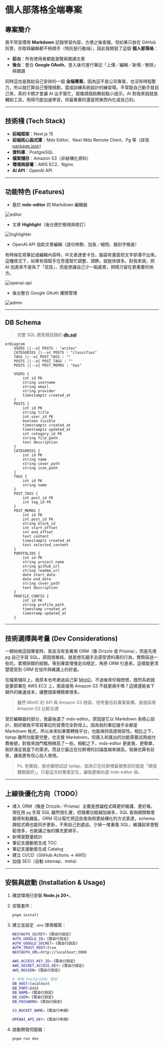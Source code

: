 # 個人部落格全端專案

## 專案簡介

我平常習慣用 **Markdown** 記錄學習內容，方便之後查閱。但如果只放在 GitHub 託管，存取與編輯都不夠順手（特別是行動端）。因此我開發了這個 **個人部落格**：

* **前台**：所有使用者都能瀏覽與閱讀文章
* **後台**：整合 **Google OAuth**，登入後可進行筆記「上傳／編輯／新增／刪除」與閱讀

同時這也是我給自己安排的一個 **全端專案**。因為這不是公司專案，也沒有時程壓力，所以就打算自己慢慢規劃，當成訓練系統設計的練習場。平常能自己動手就自己來，真的卡關才會讓 AI 出手幫忙，就像請個助教給點小提示。AI 對我來說就是輔助工具，用得巧能加速學習，但最重要的還是把東西內化成自己的。

---

## 技術棧 (Tech Stack)

* **前端框架**：Next.js 15
* **前端核心函式庫**：Mdx Editor、Next Mdx Remote Client、Pg 等（詳見 [package.json](./package.json)）
* **資料庫**：PostgreSQL
* **檔案儲存**：Amazon S3（非結構化資料）
* **環境與部署**：AWS EC2、Nginx
* **AI API**：OpenAI API

---

## 功能特色 (Features)

* 基於 **mdx-editor** 的 Markdown 編輯器

![editor](./docs/editor.gif)

* 文章 **Highlight**（後台便於檢視與修訂）

![highlighter](./docs/highlighter.gif)

* OpenAI API 協助文章編輯（語句修飾、加長／縮短、錯別字檢查）

有時候在寫筆記或編輯內容時，中文表達會卡住，腦袋有畫面但文字卻湊不出來。這種情況下，如果有個幫手在旁邊幫忙調整、潤飾，就能快很多。對我來說，把 AI 加進來不是為了「炫技」，而是想讓自己少一點疲累，把精力留在更重要的地方。

![openai-api](./docs/openai-api.gif)

* 後台整合 Google OAuth 權限管理

![admin](./docs/admin.gif)

---

## DB Schema

> 完整 SQL 請見根目錄的 **[db.sql](.docs/db.sql)**

```mermaid
erDiagram
    USERS ||--o{ POSTS : "writes"
    CATEGORIES ||--o{ POSTS : "classifies"
    TAGS ||--o{ POST_TAGS : ""
    POSTS ||--o{ POST_TAGS : ""
    POSTS ||--o{ POST_MEMOS : "has"

    USERS {
        int id PK
        string username
        string email
        string provider
        timestamptz created_at
    }
    POSTS {
        int id PK
        string title
        int user_id FK
        boolean visible
        timestamptz created_at
        timestamptz updated_at
        int category_id FK
        string file_path
        text description
    }
    CATEGORIES {
        int id PK
        string name
        string cover_path
        string icon_path
    }
    TAGS {
        int id PK
        string name
    }
    POST_TAGS {
        int post_id FK
        int tag_id FK
    }
    POST_MEMOS {
        int id PK
        int post_id FK
        string block_id
        int start_offset
        int end_offset
        text content
        timestamptz created_at
        text selected_content
    }
    PORTFOLIOS {
        int id PK
        string project_name
        string github_url
        string readme_url
        date start_date
        date end_date
        string cover_path
        text description
    }
    PROFILE_CONFIG {
        int id PK
        string profile_path
        timestamp created_at
        timestamp updated_at
    }
```

---

## 技術選擇與考量 (Dev Considerations)

一開始做這個專案時，我並沒有急著用 ORM（像 Drizzle 或 Prisma），而是先用 pg 自己手寫 SQL。原因很單純，就是想先親手去感受資料庫的行為，實際踩過一些坑，累積排錯的經驗。等到專案慢慢走向穩定，再把 ORM 引進來，這樣能更清楚感受到 ORM 在協作與維護上的好處。

在檔案儲存上，我原本也考慮過自己架 [MinIO](https://www.min.io/)，不過後來仔細想想，既然系統就是要部署在 AWS EC2 上，那直接用 Amazon S3 不就更順手嗎？這樣還能省下額外的維運成本，讓整個架構簡單很多。

> 雖然 MinIO 的 API 與 Amazon S3 相容，但考量目前專案架構，直接採用 Amazon S3 比較合適

至於編輯器的部分，我最後選了 mdx-editor。原因是它以 Markdown 為核心設計，剛好跟我平常寫筆記的習慣完全對得上。因為我的筆記幾乎全都是 Markdown 格式，所以未來如果要轉換平台，也能保持高度相容性。相比之下，tiptap 雖然功能更完整，也支援 Markdown，但匯入和匯出的功能需要試用或付費帳號，對我來說門檻稍微高了一些。相較之下，mdx-editor 更直覺、更簡單，剛好滿足我當下的需求。而且它最近在社群裡的討論度越來越高，發展也算有前景，讓我更有信心投入使用。

> Ps. 老實說，我也蠻想試試 tiptap，因為它在社群裡最被推崇的就是「開發體驗超好」。只是這次的專案定位，讓我更傾向選 mdx-editor 😅。

---

## 上線後優化方向（TODO）

* 導入 ORM（像是 Drizzle／Prisma）主要是想讓程式碼更好維護、更好看。現在用 `pg` 手寫 SQL 雖然很扎實，但隨著功能越加越多，SQL 查詢跟關聯會變得有點雜亂。ORM 可以幫忙把這些查詢用更結構化的方式表達，schema 跟程式碼也能同步更新，不用自己到處追。少掉一堆重複 SQL，維護起來會輕鬆很多，也能讓之後的擴充更順手。
* 新增瀏覽量統計
* 筆記支援動態生成 TOC
* 筆記支援動態生成 Catalog
* 建立 CI/CD（GitHub Actions → AWS）
* 加強 SEO（自動 sitemap、meta）

---


## 安裝與啟動 (Installation & Usage)

1. 確認環境已安裝 **Node.js 20+**。
2. 安裝套件：

   ```bash
   pnpm install
   ```
3. 建立並設定 `.env` 環境檔案：

   ```bash
   NEXTAUTH_SECRET=《需自行設定》
   AUTH_GOOGLE_ID=《需自行設定》
   AUTH_GOOGLE_SECRET=《需自行設定》
   AUTH_TRUST_HOST=true
   NEXTAUTH_URL=http://localhost:3000

   AWS_ACCESS_KEY_ID=《需自行設定》
   AWS_SECRET_ACCESS_KEY=《需自行設定》
   AWS_REGION=《需自行設定》

   # 本地 PostgreSQL 設定
   DB_HOST=localhost
   DB_PORT=5432
   DB_NAME=《需自行設定》
   DB_USER=《需自行設定》
   DB_PASSWORD=《需自行設定》

   S3_BUCKET_NAME=《需自行申請》

   OPENAI_API_KEY=《需自行申請》
   ```
4. 啟動開發伺服器：

   ```bash
   pnpm run dev
   ```


